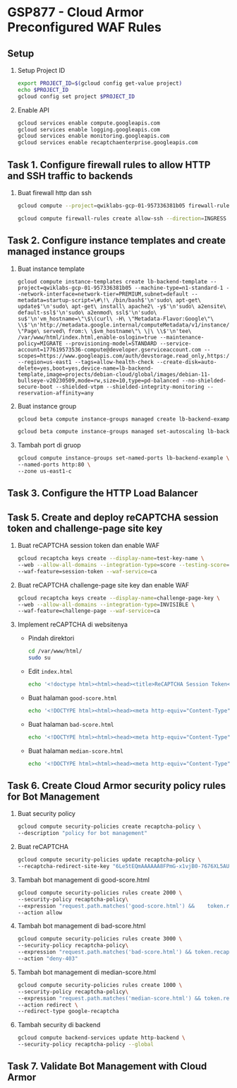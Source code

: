 # GSP877 - Cloud Armor Preconfigured WAF Rules

## Setup

1. Setup Project ID

   ```bash
   export PROJECT_ID=$(gcloud config get-value project)
   echo $PROJECT_ID
   gcloud config set project $PROJECT_ID
   ```

2. Enable API

   ```bash
   gcloud services enable compute.googleapis.com
   gcloud services enable logging.googleapis.com
   gcloud services enable monitoring.googleapis.com
   gcloud services enable recaptchaenterprise.googleapis.com
   ```

## Task 1. Configure firewall rules to allow HTTP and SSH traffic to backends

1. Buat firewall http dan ssh

   ```bash
   gcloud compute --project=qwiklabs-gcp-01-957336381b05 firewall-rules create default-allow-health-check --direction=INGRESS --priority=1000 --network=default --action=ALLOW --rules=tcp:80 --source-ranges=130.211.0.0/22,35.191.0.0/16 --target-tags=allow-health-check
   ```

   ```bash
   gcloud compute firewall-rules create allow-ssh --direction=INGRESS --priority=1000 --network=default --action=ALLOW --rules=tcp:22 --source-ranges=0.0.0.0/0 --target-tags=allow-health-check
   ```

## Task 2. Configure instance templates and create managed instance groups

1. Buat instance template

   ```
   gcloud compute instance-templates create lb-backend-template --project=qwiklabs-gcp-01-957336381b05 --machine-type=n1-standard-1 --network-interface=network-tier=PREMIUM,subnet=default --metadata=startup-script=\#\!\ /bin/bash$'\n'sudo\ apt-get\ update$'\n'sudo\ apt-get\ install\ apache2\ -y$'\n'sudo\ a2ensite\ default-ssl$'\n'sudo\ a2enmod\ ssl$'\n'sudo\ su$'\n'vm_hostname=\"\$\(curl\ -H\ \"Metadata-Flavor:Google\"\ \\$'\n'http://metadata.google.internal/computeMetadata/v1/instance/name\)\"$'\n'echo\ \"Page\ served\ from:\ \$vm_hostname\"\ \|\ \\$'\n'tee\ /var/www/html/index.html,enable-oslogin=true --maintenance-policy=MIGRATE --provisioning-model=STANDARD --service-account=177619573536-compute@developer.gserviceaccount.com --scopes=https://www.googleapis.com/auth/devstorage.read_only,https://www.googleapis.com/auth/logging.write,https://www.googleapis.com/auth/monitoring.write,https://www.googleapis.com/auth/servicecontrol,https://www.googleapis.com/auth/service.management.readonly,https://www.googleapis.com/auth/trace.append --region=us-east1 --tags=allow-health-check --create-disk=auto-delete=yes,boot=yes,device-name=lb-backend-template,image=projects/debian-cloud/global/images/debian-11-bullseye-v20230509,mode=rw,size=10,type=pd-balanced --no-shielded-secure-boot --shielded-vtpm --shielded-integrity-monitoring --reservation-affinity=any
   ```

2. Buat instance group

   ```bash
   gcloud beta compute instance-groups managed create lb-backend-example --project=qwiklabs-gcp-01-957336381b05 --base-instance-name=lb-backend-example --size=1 --template=lb-backend-template --zone=us-east1-c --list-managed-instances-results=PAGELESS --no-force-update-on-repair
   ```

   ```bash
   gcloud beta compute instance-groups managed set-autoscaling lb-backend-example --project=qwiklabs-gcp-01-957336381b05 --zone=us-east1-c --cool-down-period=60 --max-num-replicas=1 --min-num-replicas=1 --mode=off --target-cpu-utilization=0.6
   ```

3. Tambah port di gruop

   ```bash
   gcloud compute instance-groups set-named-ports lb-backend-example \
   --named-ports http:80 \
   --zone us-east1-c
   ```

## Task 3. Configure the HTTP Load Balancer

## Task 5. Create and deploy reCAPTCHA session token and challenge-page site key

1. Buat reCAPTCHA session token dan enable WAF

   ```bash
   gcloud recaptcha keys create --display-name=test-key-name \
   --web --allow-all-domains --integration-type=score --testing-score=0.5 \
   --waf-feature=session-token --waf-service=ca
   ```

2. Buat reCAPTCHA challenge-page site key dan enable WAF

   ```bash
   gcloud recaptcha keys create --display-name=challenge-page-key \
   --web --allow-all-domains --integration-type=INVISIBLE \
   --waf-feature=challenge-page --waf-service=ca
   ```

3. Implement reCAPTCHA di websitenya

   - Pindah direktori

     ```bash
     cd /var/www/html/
     sudo su
     ```

   - Edit `index.html`

     ```bash
     echo '<!doctype html><html><head><title>ReCAPTCHA Session Token</title><script src="https://www.google.com/recaptcha/enterprise.js?render=6Le5tEQmAAAAAA8FPmG-x1vjB0-7676XL5AUMh6P&waf=session" async defer></script></head><body><h1>Main Page</h1><p><a href="/good-score.html">Visit allowed link</a></p><p><a href="/bad-score.html">Visit blocked link</a></p><p><a href="/median-score.html">Visit redirect link</a></p></body></html>' > index.html
     ```

   - Buat halaman `good-score.html`

     ```bash
     echo '<!DOCTYPE html><html><head><meta http-equiv="Content-Type" content="text/html; charset=windows-1252"></head><body><h1>Congrats! You have a good score!!</h1></body></html>' > good-score.html
     ```

   - Buat halaman `bad-score.html`

     ```bash
     echo '<!DOCTYPE html><html><head><meta http-equiv="Content-Type" content="text/html; charset=windows-1252"></head><body><h1>Sorry, You have a bad score!</h1></body></html>' > bad-score.html
     ```

   - Buat halaman `median-score.html`

     ```bash
     echo '<!DOCTYPE html><html><head><meta http-equiv="Content-Type" content="text/html; charset=windows-1252"></head><body><h1>You have a median score that we need a second verification.</h1></body></html>' > median-score.html
     ```

## Task 6. Create Cloud Armor security policy rules for Bot Management

1. Buat security policy

   ```bash
   gcloud compute security-policies create recaptcha-policy \
   --description "policy for bot management"
   ```

2. Buat reCAPTCHA

   ```bash
   gcloud compute security-policies update recaptcha-policy \
   --recaptcha-redirect-site-key "6Le5tEQmAAAAAA8FPmG-x1vjB0-7676XL5AUMh6P"
   ```

3. Tambah bot management di good-score.html

   ```bash
   gcloud compute security-policies rules create 2000 \
   --security-policy recaptcha-policy\
   --expression "request.path.matches('good-score.html') &&    token.recaptcha_session.score > 0.4"\
   --action allow
   ```

4. Tambah bot management di bad-score.html

   ```bash
   gcloud compute security-policies rules create 3000 \
   --security-policy recaptcha-policy\
   --expression "request.path.matches('bad-score.html') && token.recaptcha_session.score < 0.6"\
   --action "deny-403"
   ```

5. Tambah bot management di median-score.html

   ```bash
   gcloud compute security-policies rules create 1000 \
   --security-policy recaptcha-policy\
   --expression "request.path.matches('median-score.html') && token.recaptcha_session.score == 0.5"\
   --action redirect \
   --redirect-type google-recaptcha
   ```

6. Tambah security di backend

   ```bash
   gcloud compute backend-services update http-backend \
   --security-policy recaptcha-policy --global
   ```

## Task 7. Validate Bot Management with Cloud Armor
